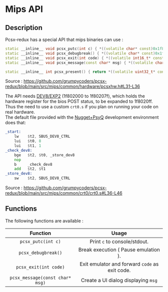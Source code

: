 # Mips API

## Description

Pcsx-redux has a special API that mips binaries can use : 

```cpp
static __inline__ void pcsx_putc(int c) { *((volatile char* const)0x1f802080) = c; }
static __inline__ void pcsx_debugbreak() { *((volatile char* const)0x1f802081) = 0; }
static __inline__ void pcsx_exit(int code) { *((volatile int16_t* const)0x1f802082) = code; }
static __inline__ void pcsx_message(const char* msg) { *((volatile char* const)0x1f802084) = msg; }

static __inline__ int pcsx_present() { return *((volatile uint32_t* const)0x1f802080) == 0x58534350; }
```
Source : https://github.com/grumpycoders/pcsx-redux/blob/main/src/mips/common/hardware/pcsxhw.h#L31-L36

The API needs [DEV8/EXP2](https://psx-spx.consoledev.net/expansionportpio/#exp2-post-registers) (1f802000 to 1f80207f), which holds the hardware register for the bios POST status, to be expanded to 1f8020ff.  
Thus the need to use a custom `crt0.s` if you plan on running your code on real hardware.  
The default file provided with the [Nugget+PsyQ](https://github.com/pcsx-redux/nugget) development environment does that:  

```asm
_start:
    lw    $t2, SBUS_DEV8_CTRL
    lui   $t0, 8
    lui   $t1, 1
_check_dev8:
    bge   $t2, $t0, _store_dev8
    nop
    b     _check_dev8
    add   $t2, $t1
_store_dev8:
    sw    $t2, SBUS_DEV8_CTRL
```
Source : https://github.com/grumpycoders/pcsx-redux/blob/main/src/mips/common/crt0/crt0.s#L36-L46

## Functions

The following functions are available :

| Function | Usage |
| :-: | :-: | 
|`pcsx_putc(int c)` | Print `c` to console/stdout. |  | 
|`pcsx_debugbreak()` | Break execution ( Pause emulation ). | 
|`pcsx_exit(int code)` | Exit emulator and forward `code` as exit code. |  | 
|`pcsx_message(const char* msg)` | Create a UI dialog displaying `msg` |
